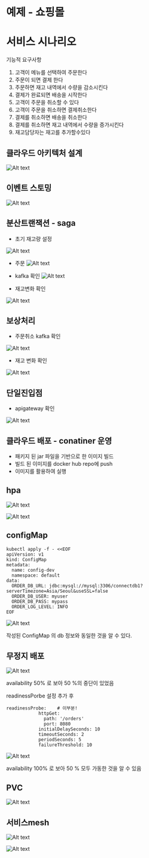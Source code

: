 

# 예제 - 쇼핑몰


# 서비스 시나리오

기능적 요구사항
1. 고객이 메뉴를 선택하여 주문한다
1. 주문이 되면 결제 한다
1. 주문하면 재고 내역에서 수량을 감소시킨다
1. 결제가 완료되면 배송을 시작한다
1. 고객이 주문을 취소할 수 있다
1. 고객이 주문을 취소하면 결제취소한다
1. 결제를 취소하면 배송을 취소한다
1. 결제를 취소하면 재고 내역에서 수량을 증가시킨다
1. 재고담당자는 재고를 추가할수있다


## 클라우드 아키텍처 설계
![Alt text](./img/archi.png)

## 이벤트 스토밍
![Alt text](./img/event_storming.png)

## 분산트랜잭션 - saga

- 초기 재고량 설정

![Alt text](./img/image.png)

- 주문
![Alt text](./img/image-6.png)

- kafka 확인
![Alt text](./img/image-2.png)

- 재고변화 확인

![Alt text](./img/image-3.png)

## 보상처리
- 주문취소 kafka 확인

![Alt text](./img/image-4.png)

- 재고 변화 확인

![Alt text](./img/image-5.png)
## 단일진입점

- apigateway 확인

![Alt text](./img/image-7.png)

## 클라우드 배포 - conatiner 운영
- 패키지 된 jar 파일을 기반으로 한 이미지 빌드
- 빌드 된 이미지를 docker hub repo에 push
- 이미지를 활용하여 실행

## hpa
![Alt text](./img/image-8.png)

![Alt text](./img/image-9.png)

## configMap
```
kubectl apply -f - <<EOF
apiVersion: v1
kind: ConfigMap
metadata:
  name: config-dev
  namespace: default
data:
  ORDER_DB_URL: jdbc:mysql://mysql:3306/connectdb1?serverTimezone=Asia/Seoul&useSSL=false
  ORDER_DB_USER: myuser
  ORDER_DB_PASS: mypass
  ORDER_LOG_LEVEL: INFO
EOF
```

![Alt text](./img/config.png)

작성된 ConfigMap 의 db 정보와 동일한 것을 알 수 있다.

## 무정지 배포

![Alt text](./img/image-10.png)

availability 50% 로 보아 50 %의 중단이 있었음

readinessPorbe 설정 추가 후
```
readinessProbe:    # 이부분!
            httpGet:
              path: '/orders'
              port: 8080
            initialDelaySeconds: 10
            timeoutSeconds: 2
            periodSeconds: 5
            failureThreshold: 10

```

![Alt text](./img/image-11.png)

availability 100% 로 보아 50 % 모두 가동한 것을 알 수 있음


## PVC
![Alt text](./img/image-12.png)

## 서비스mesh
![Alt text](./img/동적1.png)

![Alt text](./img/동적2.png)